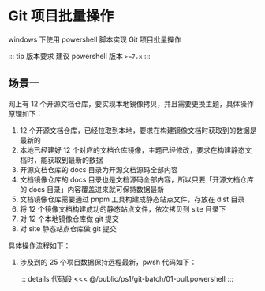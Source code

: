 # Git 项目批量操作

windows 下使用 powershell 脚本实现 Git 项目批量操作

::: tip 版本要求
建议 powershell 版本 `>=7.x`
:::

## 场景一

网上有 12 个开源文档仓库，要实现本地镜像拷贝，并且需要更换主题，具体操作原理如下：

1. 12 个开源文档仓库，已经拉取到本地，要求在构建镜像文档时获取到的数据是最新的
2. 本地已经建好 12 个对应的文档仓库镜像，主题已经修改，要求在构建静态文档时，能获取到最新的数据
3. 开源文档仓库的 docs 目录为开源文档源码全部内容
4. 文档镜像仓库的 docs 目录也是文档源码全部内容，所以只要「开源文档仓库的 docs 目录」内容覆盖进来就可保持数据最新
5. 文档镜像仓库需要通过 pnpm 工具构建成静态站点文件，存放在 dist 目录
6. 将 12 个镜像文档构建成功的静态站点文件，依次拷贝到 site 目录下
7. 对 12 个本地镜像仓库做 git 提交
8. 对 site 静态站点仓库做 git 提交

具体操作流程如下：

1. 涉及到的 25 个项目数据保持远程最新，pwsh 代码如下：

    ::: details 代码段
    <<< @/public/ps1/git-batch/01-pull.powershell
    :::
